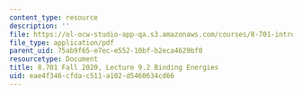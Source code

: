 ```yaml
---
content_type: resource
description: ''
file: https://ol-ocw-studio-app-qa.s3.amazonaws.com/courses/8-701-introduction-to-nuclear-and-particle-physics-fall-2020/eae4f346cfdac511a102d5460634cd66_MIT8_701f20_lec9.2.pdf
file_type: application/pdf
parent_uid: 75ab9f65-e7ec-e552-10bf-b2eca4629bf0
resourcetype: Document
title: 8.701 Fall 2020, Lecture 9.2 Binding Energies
uid: eae4f346-cfda-c511-a102-d5460634cd66
---
```

